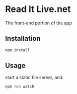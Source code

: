 Read It Live.net
=========

The front-end portion of the app

Installation
-----------

```sh
npm install
```

Usage
-----
start a static file server, and:
```sh
npm run watch
```
